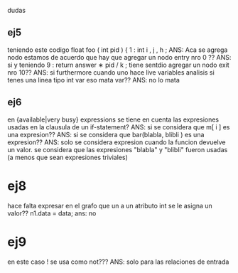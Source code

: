 dudas


## ej5
teniendo este codigo
float foo ( int pid ) {
	1 : int i , j , h ; ANS: Aca se agrega nodo
estamos de acuerdo que hay que agregar un nodo entry nro 0 ?? ANS: si
y teniendo
9 : return answer ∗ pid / k ;
tiene sentdio agregar un nodo exit nro 10?? ANS: si
furthermore
cuando uno hace live variables analisis
si tenes una linea tipo
int var
eso mata var?? ANS: no lo mata


## ej6

en \{available\|very busy\} expressions se tiene en cuenta las expresiones usadas en la clausula de un if-statement? ANS: si
se considera que m[ i ] es una expresion?? ANS: si
se considera que bar(blabla, blibli ) es una expresion?? ANS: solo se considera expresion cuando la funcion devuelve un valor. se considera que las expresiones "blabla" y "blibli" fueron usadas (a menos que sean expresiones triviales)


# ej8

hace falta expresar en el grafo que un a un atributo int se le asigna un valor?? n1.data = data; 
ans: no

# ej9

en este caso ! se usa como not??? ANS: solo para las relaciones de entrada
































